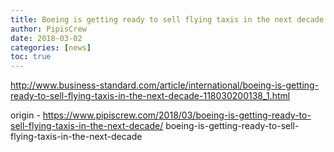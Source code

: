 ```yaml
---
title: Boeing is getting ready to sell flying taxis in the next decade
author: PipisCrew
date: 2018-03-02
categories: [news]
toc: true
---
```


http://www.business-standard.com/article/international/boeing-is-getting-ready-to-sell-flying-taxis-in-the-next-decade-118030200138_1.html

origin - https://www.pipiscrew.com/2018/03/boeing-is-getting-ready-to-sell-flying-taxis-in-the-next-decade/ boeing-is-getting-ready-to-sell-flying-taxis-in-the-next-decade